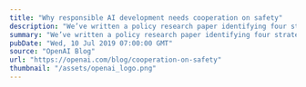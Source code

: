 ```yaml
---
title: "Why responsible AI development needs cooperation on safety"
description: "We’ve written a policy research paper identifying four strategies that can be used today to improve the likelihood of long-term industry cooperation on safety norms in AI: communicating risks and benefits, technical collaboration, increased transparency, and incentivizing standards. Our analysis shows that industry cooperation on safety will be instrumental in ensuring that AI systems are safe and beneficial, but competitive pressures could lead to a collective action problem, potentially causing AI companies to under-invest in safety. We hope these strategies will encourage greater cooperation on the safe development of AI and lead to better global outcomes of AI."
summary: "We’ve written a policy research paper identifying four strategies that can be used today to improve the likelihood of long-term industry cooperation on safety norms in AI: communicating risks and benefits, technical collaboration, increased transparency, and incentivizing standards. Our analysis shows that industry cooperation on safety will be instrumental in ensuring that AI systems are safe and beneficial, but competitive pressures could lead to a collective action problem, potentially causing AI companies to under-invest in safety. We hope these strategies will encourage greater cooperation on the safe development of AI and lead to better global outcomes of AI."
pubDate: "Wed, 10 Jul 2019 07:00:00 GMT"
source: "OpenAI Blog"
url: "https://openai.com/blog/cooperation-on-safety"
thumbnail: "/assets/openai_logo.png"
---
```


